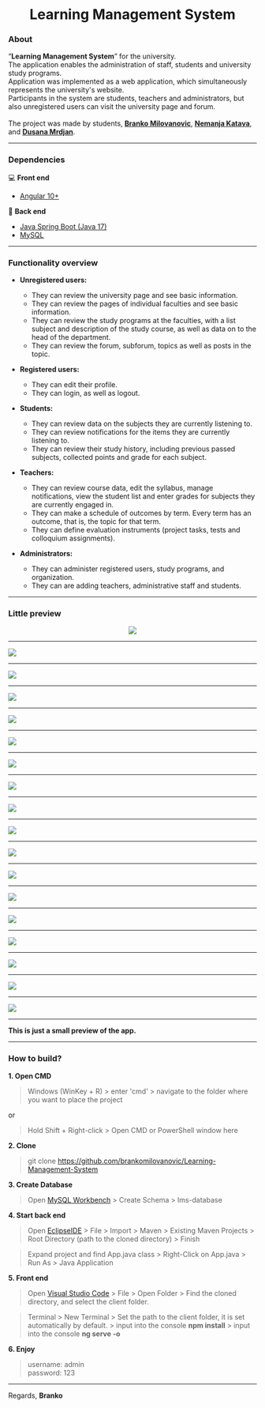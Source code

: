 <h1 align="center"> Learning Management System</h1>

### About
“**Learning Management System**” for the university.<br>
The application enables the administration of staff, students and university study programs.<br>
Application was implemented as a web application, which simultaneously represents the university's website.<br>
Participants in the system are students, teachers and administrators, but also unregistered users can visit the university page and forum.<br><br>
The project was made by students, **[Branko Milovanovic](https://www.linkedin.com/in/branko-milovanovic)**, **[Nemanja Katava](https://www.linkedin.com/in/nemanja-katava-37a830197)**, and **[Dusana Mrdjan](https://gitlab.com/wolfmange)**.
<hr>

### Dependencies
💻 **Front end**
- [Angular 10+](https://angular.io)

🚀 **Back end**
- [Java Spring Boot (Java 17)](https://spring.io/projects/spring-boot)
- [MySQL](https://www.mysql.com/)

<hr>

### Functionality overview
- **Unregistered users:**
  - They can review the university page and see basic information.
  - They can review the pages of individual faculties and see basic information.
  - They can review the study programs at the faculties, with a list subject and description of the study course, as well as data on to the head of the department.
  - They can review the forum, subforum, topics as well as posts in the topic.
  
- **Registered users:**
  - They can edit their profile.
  - They can login, as well as logout.
  
- **Students:**
  - They can review data on the subjects they are currently listening to.
  - They can review notifications for the items they are currently listening to.
  - They can review their study history, including previous passed subjects, collected points and grade for each subject.
  
- **Teachers:**
  - They can review course data, edit the syllabus, manage notifications, view the student list and enter grades for subjects they are currently engaged in.
  - They can make a schedule of outcomes by term. Every term has an outcome, that is, the topic for that term.
  - They can define evaluation instruments (project tasks, tests and colloquium assignments).
  
- **Administrators:**
  - They can administer registered users, study programs, and organization.
  - They can are adding teachers, administrative staff and students.
  
<hr>

### Little preview
<p align="center">
<kbd><portfolio><img src="https://user-images.githubusercontent.com/87083680/193859384-a67977db-2e2d-48c3-9a97-1f5e194ffd9d.png" /></portfolio></kbd><hr>
<kbd><img src="https://user-images.githubusercontent.com/87083680/193859342-00cb6f9e-cd3e-44f3-9f9a-88d48947bf9c.png" /></kbd><hr>
<kbd><img src="https://user-images.githubusercontent.com/87083680/193859349-f021b10f-4c95-4ba4-9c54-6594d514dccf.png" /></kbd><hr>
<kbd><img src="https://user-images.githubusercontent.com/87083680/193859351-f438913f-b691-424c-8399-4b4d8da4fd0e.png" /></kbd><hr>
<kbd><img src="https://user-images.githubusercontent.com/87083680/193859352-cf853274-624c-48bb-9f26-e28a7bac9cdf.png" /></kbd><hr>
<kbd><img src="https://user-images.githubusercontent.com/87083680/193859353-7917b6ff-722e-45ac-a463-c0b9bef4e023.png" /></kbd><hr>
<kbd><img src="https://user-images.githubusercontent.com/87083680/193859355-695d3084-3847-4f61-ab21-01941b6d1c3f.png" /></kbd><hr>
<kbd><img src="https://user-images.githubusercontent.com/87083680/193859365-d1a81a11-ca04-4123-bc72-71ef64b9129e.png" /></kbd><hr>
<kbd><img src="https://user-images.githubusercontent.com/87083680/193859381-9b6d1bbd-f344-4e40-b892-591598d118b7.png" /></kbd><hr>
<kbd><img src="https://user-images.githubusercontent.com/87083680/193859376-9cffa29f-0ce7-463e-b827-56879eba75d0.png" /></kbd><hr>
<kbd><img src="https://user-images.githubusercontent.com/87083680/193859379-aad600a3-52c5-4538-a98c-9cc3b9092cbd.png" /></kbd><hr>
<kbd><img src="https://user-images.githubusercontent.com/87083680/193859367-7977d485-a5ad-4a74-bcd9-1e302aedfb30.png" /></kbd><hr>
<kbd><img src="https://user-images.githubusercontent.com/87083680/193859374-9165cb51-e562-42c6-93c0-b7b47fa1987f.png" /></kbd><hr>
<kbd><img src="https://user-images.githubusercontent.com/87083680/193859373-ed33e427-d5de-4cef-9490-48ad8435e565.png" /></kbd><hr>
<kbd><img src="https://user-images.githubusercontent.com/87083680/193859363-80adf75c-e2cd-4aee-93ca-df137a117603.png" /></kbd><hr>
<kbd><img src="https://user-images.githubusercontent.com/87083680/193859360-d3346df1-bfd4-44fd-91f6-bcf684e70732.png" /></kbd><hr>
<kbd><img src="https://user-images.githubusercontent.com/87083680/193859358-abe4d9ea-98f1-46ab-8d9d-4ebaa70780dc.png" /></kbd><hr>
<kbd><img src="https://user-images.githubusercontent.com/87083680/193859383-4e4a213e-3002-471a-bc08-21bb04f94fa1.png" /></kbd><hr>
</p>

**This is just a small preview of the app.**

<hr>

### How to build?

**1. Open CMD**
> Windows (WinKey + R) > enter 'cmd' > navigate to the folder where you want to place the project

or

> Hold Shift + Right-click > Open CMD or PowerShell window here

**2. Clone**
> git clone https://github.com/brankomilovanovic/Learning-Management-System

**3. Create Database**
> Open [MySQL Workbench](https://www.mysql.com/products/workbench) > Create Schema > lms-database

**4. Start back end**
> Open [EclipseIDE](https://www.eclipse.org/ide) > File > Import > Maven > Existing Maven Projects > Root Directory (path to the cloned directory) > Finish

> Expand project and find App.java class > Right-Click on App.java > Run As > Java Application

**5. Front end**
> Open [Visual Studio Code](https://code.visualstudio.com) > File > Open Folder > Find the cloned directory, and select the client folder.

> Terminal > New Terminal > Set the path to the client folder, it is set automatically by default. > input into the console **npm install** > input into the console **ng serve -o**

**6. Enjoy**
> username: admin<br>
> password: 123

<hr>

Regards, **Branko**
